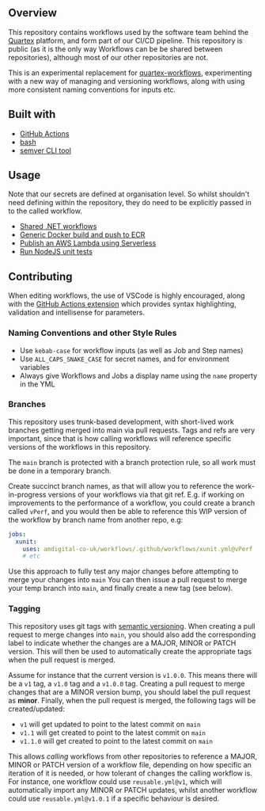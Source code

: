 
## Overview

This repository contains workflows used by the software team behind the [Quartex](https://www.quartexcollections.com/) platform, and form part of our CI/CD pipeline. This repository is public (as it is the only way Workflows can be be shared between repositories), although most of our other repositories are not.

This is an experimental replacement for [quartex-workflows](https://github.com/amdigital-co-uk/quartex-workflows), experimenting with a new way of managing and versioning workflows, along with using more consistent naming conventions for inputs etc.

## Built with

- [GitHub Actions](https://docs.github.com/en/actions)
- [bash](https://www.gnu.org/software/bash/)
- [semver CLI tool](https://github.com/fsaintjacques/semver-tool#installation)

## Usage

Note that our secrets are defined at organisation level. So whilst shouldn't need defining within the repository, they do need to be explicitly passed in to the called workflow.

- [Shared .NET workflows](./DOTNET.md)
- [Generic Docker build and push to ECR](./OTHER.md#build-a-docker-application-and-push-to-ecr)
- [Publish an AWS Lambda using Serverless](./OTHER.md#deploy-a-nodejs-lambda-function-using-docker--serverless)
- [Run NodeJS unit tests](./OTHER.md#run-unit-tests-for-a-nodejs-application)

## Contributing

When editing workflows, the use of VSCode is highly encouraged, along with the [GitHub Actions extension](https://marketplace.visualstudio.com/items?itemName=cschleiden.vscode-github-actions) which provides syntax highlighting, validation and intellisense for parameters.

### Naming Conventions and other Style Rules

- Use `kebab-case` for workflow inputs (as well as Job and Step names)
- Use `ALL_CAPS_SNAKE_CASE` for secret names, and for environment variables
- Always give Workflows and Jobs a display name using the `name` property in the YML

### Branches

This repository uses trunk-based development, with short-lived work branches getting merged into main via pull requests. Tags and refs are very important, since that is how calling workflows will reference specific versions of the workflows in this repository.

The `main` branch is protected with a branch protection rule, so all work must be done in a temporary branch.

Create succinct branch names, as that will allow you to reference the work-in-progress versions of your workflows via that git ref. E.g. if working on improvements to the performance of a workflow, you could create a branch called `vPerf`, and you would then be able to reference this WIP version of the workflow by branch name from another repo, e.g:

```yml
jobs:
  xunit:
    uses: amdigital-co-uk/workflows/.github/workflows/xunit.yml@vPerf
    # etc
```

Use this approach to fully test any major changes before attempting to merge your changes into `main` You can then issue a pull request to merge your temp branch into `main`, and finally create a new tag (see below).

### Tagging

This repository uses git tags with [semantic versioning](https://semver.org/). When creating a pull request to merge changes into `main`, you should also add the corresponding label to indicate whether the changes are a MAJOR, MINOR or PATCH version. This will then be used to automatically create the appropriate tags when the pull request is merged.

Assume for instance that the current version is `v1.0.0`. This means there will be a `v1` tag, a `v1.0` tag and a `v1.0.0` tag. Creating a pull request to merge changes that are a MINOR version bump, you should label the pull request as **minor**. Finally, when the pull request is merged, the following tags will be created/updated:

- `v1` will get updated to point to the latest commit on `main`
- `v1.1` will get created to point to the latest commit on `main`
- `v1.1.0` will get created to point to the latest commit on `main`

This allows *calling* workflows from other repositories to reference a MAJOR, MINOR or PATCH version of a workflow file, depending on how specific an iteration of it is needed, or how tolerant of changes the calling workflow is. For instance, one workflow could use `reusable.yml@v1`, which will automatically import any MINOR or PATCH updates, whilst another workflow could use `reusable.yml@v1.0.1` if a specific behaviour is desired.
